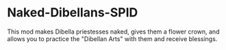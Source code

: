 # Naked-Dibellans-SPID
This mod makes Dibella priestesses naked, gives them a flower crown, and allows you to practice the "Dibellan Arts" with them and receive blessings.
